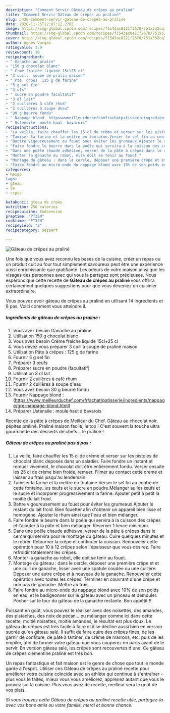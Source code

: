 ```yaml
---
description: "Comment Servir Gâteau de crêpes au praliné"
title: "Comment Servir Gâteau de crêpes au praliné"
slug: 5436-comment-servir-gateau-de-crepes-au-praline
date: 2020-11-25T12:07:12.278Z
image: https://img-global.cpcdn.com/recipes/f1543ac8121f2670/751x532cq70/gateau-de-crepes-au-praline-photo-principale-de-la-recette.jpg
thumbnail: https://img-global.cpcdn.com/recipes/f1543ac8121f2670/751x532cq70/gateau-de-crepes-au-praline-photo-principale-de-la-recette.jpg
cover: https://img-global.cpcdn.com/recipes/f1543ac8121f2670/751x532cq70/gateau-de-crepes-au-praline-photo-principale-de-la-recette.jpg
author: Agnes Vargas
ratingvalue: 3.9
reviewcount: 10
recipeingredient:
- " Ganache au pralin"
- "150 g chocolat blanc"
- " Crme fraiche liquide 15cl25 cl"
- "3 cuill  soupe de pralin maison"
- " Pte  crpes  125 g de farine"
- "5 g sel fin"
- "3 ufs"
- " sucre en poudre facultatif"
- "3 dl lait"
- "2 cuillères à café rhum"
- "2 cuillères à soupe deau"
- "30 g beurre fondu"
- " Nappage blond  httpswwwmeilleurduchefcomfrachatpatisserieingredientsnappagegrenappageblondhtml"
- " Ustensile  moule haut  bavarois"
recipeinstructions:
- "La veille, faire chauffer les 15 cl de crème et verser sur les pistoles de chocolat blanc déposés dans un saladier. Faire fondre un instant et remuer vivement, le chocolat doit être entièrement fondu. Verser ensuite les 25 cl de crème bien froide, remuer. Filmer au contact cette crème et laisser au frais jusqu&#39;au lendemain."
- "Tamiser la farine et la mettre en fontaine.Verser le sel fin au centre de cette fontaine..les œufs et le sucre en poudre.Mélanger au les œufs et le sucre et incorporer progressivement la farine. Ajouter petit à petit la moitié du lait froid."
- "Battre vigoureusement au fouet pour éviter les grumeaux.Ajouter le restant du lait froid. Bien fouetter afin d&#39;obtenir un appareil bien lisse et homogène. Ajouter le rhum ainsi que l&#39;eau et bien mélanger."
- "Faire fondre le beurre dans la poêle qui servira à la cuisson des crêpes et l&#39;ajouter à la pâte et bien mélanger. Réserver 1 heure minimum."
- "Dans une poêle chaude adhésive, verser de la pâte à crêpes dans le cercle qui servira pour le montage du gâteau. Cuire quelques minutes et le retirer. Retourner la crêpe et continuer la cuisson. Renouveler cette opération pour 10 à 12 crêpes selon l&#39;épaisseur que vous désirez. Faire refroidir totalement les crêpes."
- "Monter la ganache au robot, elle doit se tenir au fouet."
- "Montage du gâteau : dans le cercle, déposer une première crêpe et et une cuill de ganache, lisser avec une spatule coudée ou une cuillère. Déposer une autre crêpe et à nouveau de la ganache. Renouveler cette opération avec toutes les crêpes. Terminer en couvrant d&#39;une crêpe et non pas de ganache. Mettre au frais."
- "Faire fondre au micro-onde du nappage blond avec 10% de son poids en eau, et le badigeonner sur le gâteau avec un pinceau et démouler. Pocher sur le tour du gâteau de la ganache restante. Bon appétit !!"
categories:
- Resep
tags:
- gteau
- de
- crpes

katakunci: gteau de crpes 
nutrition: 250 calories
recipecuisine: Indonesian
preptime: "PT35M"
cooktime: "PT37M"
recipeyield: "2"
recipecategory: Dessert

---
```



![Gâteau de crêpes au praliné](https://img-global.cpcdn.com/recipes/f1543ac8121f2670/751x532cq70/gateau-de-crepes-au-praline-photo-principale-de-la-recette.jpg)

Une fois que vous avez reconnu les bases de la cuisine, créer un repas ou un produit cuit au four tout simplement savoureux peut être une expérience aussi enrichissante que gratifiante. Les odeurs de votre maison ainsi que les visages des personnes avec qui vous la partagez sont précieuses. Nous espérons que cette recette de <strong> Gâteau de crêpes au praliné </strong> vous offrira certainement quelques suggestions pour que vous deveniez un cuisinier extraordinaire.

<!--inarticleads1-->

Vous pouvez avoir gâteau de crêpes au praliné en utilisant 14 Ingrédients et 8 pas. Voici comment vous atteindre il.

##### Ingrédients de gâteau de crêpes au praliné :

1. Vous avez besoin  Ganache au praliné
1. Utilisation 150 g chocolat blanc
1. Vous avez besoin  Crème fraiche liquide 15cl+25 cl
1. Vous devez vous préparer 3 cuill à soupe de praliné maison
1. Utilisation  Pâte à crêpes : 125 g de farine
1. Fournir 5 g sel fin
1. Préparer 3 œufs
1. Préparer  sucre en poudre (facultatif)
1. Utilisation 3 dl lait
1. Fournir 2 cuillères à café rhum
1. Fournir 2 cuillères à soupe d&#39;eau
1. Vous avez besoin 30 g beurre fondu
1. Fournir  Nappage blond : (https://www.meilleurduchef.com/fr/achat/patisserie/ingredients/nappage/gre-nappage-blond.html)
1. Préparer  Ustensile : moule haut à bavarois


Recette de la pâte à crêpes de Meilleur du Chef. Gâteau au chocolat noir, pépites praliné. Praliné maison facile, le top ! C&#39;est souvent la touche ultra gourmande des desserts de chefs… le praliné ! 

<!--inarticleads2-->

##### Gâteau de crêpes au praliné pas à pas :

1. La veille, faire chauffer les 15 cl de crème et verser sur les pistoles de chocolat blanc déposés dans un saladier. Faire fondre un instant et remuer vivement, le chocolat doit être entièrement fondu. Verser ensuite les 25 cl de crème bien froide, remuer. Filmer au contact cette crème et laisser au frais jusqu&#39;au lendemain.
1. Tamiser la farine et la mettre en fontaine.Verser le sel fin au centre de cette fontaine..les œufs et le sucre en poudre.Mélanger au les œufs et le sucre et incorporer progressivement la farine. Ajouter petit à petit la moitié du lait froid.
1. Battre vigoureusement au fouet pour éviter les grumeaux.Ajouter le restant du lait froid. Bien fouetter afin d&#39;obtenir un appareil bien lisse et homogène. Ajouter le rhum ainsi que l&#39;eau et bien mélanger.
1. Faire fondre le beurre dans la poêle qui servira à la cuisson des crêpes et l&#39;ajouter à la pâte et bien mélanger. Réserver 1 heure minimum.
1. Dans une poêle chaude adhésive, verser de la pâte à crêpes dans le cercle qui servira pour le montage du gâteau. Cuire quelques minutes et le retirer. Retourner la crêpe et continuer la cuisson. Renouveler cette opération pour 10 à 12 crêpes selon l&#39;épaisseur que vous désirez. Faire refroidir totalement les crêpes.
1. Monter la ganache au robot, elle doit se tenir au fouet.
1. Montage du gâteau : dans le cercle, déposer une première crêpe et et une cuill de ganache, lisser avec une spatule coudée ou une cuillère. Déposer une autre crêpe et à nouveau de la ganache. Renouveler cette opération avec toutes les crêpes. Terminer en couvrant d&#39;une crêpe et non pas de ganache. Mettre au frais.
1. Faire fondre au micro-onde du nappage blond avec 10% de son poids en eau, et le badigeonner sur le gâteau avec un pinceau et démouler. Pocher sur le tour du gâteau de la ganache restante. Bon appétit !!


Puissant en goût, vous pouvez le réaliser avec des noisettes, des amandes, des pistaches, des noix de pécan… ou mélanger comme ici dans cette recette, moitié noisettes, moitié amandes, le résultat est plus doux. Le gâteau de crêpes est très facile à faire et il se décline aussi bien en version sucrée qu&#39;en gâteau salé. Il suffit de faire cuire des crêpes fines, de les garnir de confiture, de pâte à tartiner, de crème de marrons, etc. puis de les empiler, afin de former votre gâteau que vous couperez en parts avant de le servir. En version gâteau salé, les crêpes sont recouvertes d&#39;une. Ce gâteau de crêpes clémentine praliné est très bon. 

<!--inarticleads1-->

<p>
Un repas fantastique et fait maison est le genre de chose que tout le monde garde à l'esprit. Utiliser ces Gâteau de crêpes au praliné recette pour améliorer votre cuisine coïncide avec un athlète qui continue à s'entraîner - plus vous le faites, mieux vous vous améliorez, apprenez autant que vous le pouvez sur la cuisine. Plus vous avez de recette, meilleur sera le goût de vos plats.
</p>

<p>
<i>Si vous trouvez cette Gâteau de crêpes au praliné recette utile, partagez-la avec vos bons amis ou votre famille, merci et bonne chance.</i>
</p>
